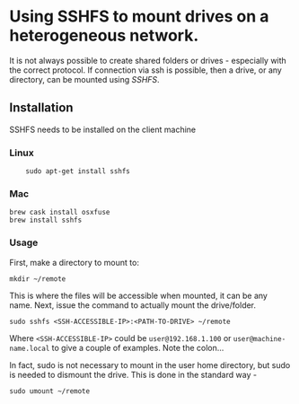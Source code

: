 # Using SSHFS to mount drives on a heterogeneous network.

It is not always possible to create shared folders or drives - especially
with the correct protocol. If connection via ssh is possible, then a drive,
or any directory, can be mounted using *SSHFS*.

## Installation
SSHFS needs to be installed on the client machine

### Linux

        sudo apt-get install sshfs

### Mac

    brew cask install osxfuse
    brew install sshfs

### Usage

First, make a directory to mount to:

    mkdir ~/remote

This is where the files will be accessible when mounted, it can be any name.
Next, issue the command to actually mount the drive/folder.

    sudo sshfs <SSH-ACCESSIBLE-IP>:<PATH-TO-DRIVE> ~/remote

Where `<SSH-ACCESSIBLE-IP>`  could be  `user@192.168.1.100`  or
`user@machine-name.local`  to give a couple of examples. Note the colon...

In fact, sudo is not necessary to mount in the user home directory, but sudo
is needed to dismount the drive. This is done in the standard way -

    sudo umount ~/remote

